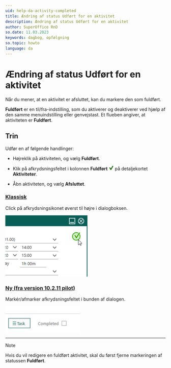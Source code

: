 ```yaml
---
uid: help-da-activity-completed
title: Ændring af status Udført for en aktivitet
description: Ændring af status Udført for en aktivitet
author: SuperOffice RnD
so.date: 11.03.2023
keywords: dagbog, opfølgning
so.topic: howto
language: da
---
```


# Ændring af status Udført for en aktivitet

Når du mener, at en aktivitet er afsluttet, kan du markere den som fuldført.

**Fuldført** er en til/fra-indstilling, som du aktiverer og deaktiverer ved hjælp af den samme menuindstilling eller genvejstast. Et flueben angiver, at aktiviteten er **Fuldført**.

## Trin

Udfør en af følgende handlinger:

* Højreklik på aktiviteten, og vælg **Fuldført**.

* Klik på afkrydsningsfeltet i kolonnen **Fuldført** ![ikon][img2] på detaljekortet **Aktiviteter**.

* Åbn aktiviteten, og vælg **Afsluttet**.

<!-- markdownlint-disable MD051 -->
### [Klassisk](#tab/complete-old)

Click på afkrydsningsikonet øverst til højre i dialogboksen.

![Ændre fuldført status for en aktivitet -screenshot][img3]

### [Ny (fra version 10.2.11 pilot)](#tab/complete-new)

Markér/afmarker afkrydsningsfeltet i bunden af dialogen.

![Ændre fuldført status for en opfølgning -screenshot][img4]

***
<!-- markdownlint-restore -->

> [!NOTE]
> Hvis du vil redigere en fuldført aktivitet, skal du først fjerne markeringen af statussen **Fuldført**.

<!-- Referenced links -->

<!-- Referenced images -->
[img2]: ../../../media/icons/sale-sold-details.png
[img3]: ../../../media/loc/en/diary/completed-activity.png
[img4]: ../../../media/loc/en/diary/completed.png
